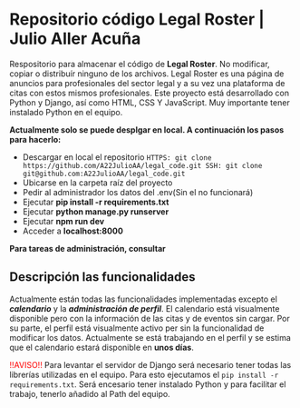 # Repositorio código Legal Roster | Julio Aller Acuña

Respositorio para almacenar el código de __Legal Roster__. No modificar, copiar o distribuír ninguno de los archivos. 
Legal Roster es una página de anuncios para profesionales del sector legal y a su vez una plataforma de citas con estos mismos profesionales.
Este proyecto está desarrollado con Python y Django, así como HTML, CSS Y JavaScript. Muy importante tener instalado Python en el equipo.

**Actualmente solo se puede desplgar en local. A continuación los pasos para hacerlo:**

- Descargar en local el repositorio
`HTTPS: git clone https://github.com/A22JulioAA/legal_code.git
 SSH: git clone git@github.com:A22JulioAA/legal_code.git`
- Ubicarse en la carpeta raíz del proyecto
- Pedir al administrador los datos del .env(Sin el no funcionará)
- Ejecutar **pip install -r requirements.txt**
- Ejecutar **python manage.py runserver**
- Ejecutar **npm run dev**
- Acceder a **localhost:8000**

**Para tareas de administración, consultar**

## Descripción las funcionalidades

Actualmente están todas las funcionalidades implementadas excepto el **_calendario_** y la **_administración de perfil_**. El calendario está visualmente disponible pero con la información de las citas y de eventos sin cargar. Por su parte, el perfil está visualmente activo per sin la funcionalidad de modificar los datos. Actualmente se está trabajando en el perfil y se estima que el calendario estará disponible en **unos días**.

<font color='red'>!!AVISO!!</font>
Para levantar el servidor de Django será necesario tener todas las librerías utilizadas en el equipo. Para esto ejecutamos el `pip install -r requirements.txt`. Será encesario tener instalado Python y para facilitar el trabajo, tenerlo añadido al Path del equipo.


